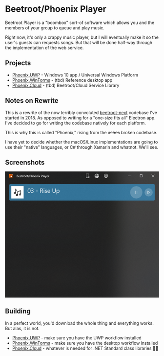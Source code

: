 # Beetroot/Phoenix Player

Beetroot Player is a "boombox" sort-of software which allows you and the members of your group to queue and play music.

Right now, it's only a crappy music player, but I will eventually make it so the user's guests can requests songs. But that will be done half-way through the implementation of the web service.

## Projects

* [Phoenix.UWP] - Windows 10 app / Universal Windows Platform
* [Phoenix.WinForms] - (tbd) Reference desktop app
* [Phoenix.Cloud] - (tbd) Beetroot/Cloud Service Library


## Notes on Rewrite

This is a rewrite of the now terribly convoluted [beetroot-next] codebase I've started in 2018. As opposed to writing for a "one-size fits all" Electron app. I've decided to go for writing the codebase natively for each platform.

This is why this is called "Phoenix," rising from the ~~ashes~~ broken codebase.

I have yet to decide whether the macOS/Linux implementations are going to use their "native" languages, or C# through Xamarin and whatnot. We'll see.

[beetroot-next]: https://github.com/thegreatrazz/beetroot-player

## Screenshots

![Beetroot/Phoneix on Universal Windows Platform](Screenshots/Phoenix.UWP-2020-04-20.png)


## Building

In a perfect world, you'd download the whole thing and everything works. But alas, it is not.

* [Phoenix.UWP] - make sure you have the UWP workflow installed
* [Phoenix.WinForms] - make sure you have the desktop workflow installed
* [Phoenix.Cloud] - whatever is needed for .NET Standard class libraries 🤷‍♂️

[Phoenix.UWP]: Phoenix.UWP
[Phoenix.WinForms]: Phoenix.WinForms
[Phoenix.Cloud]: Phoenix.Cloud

